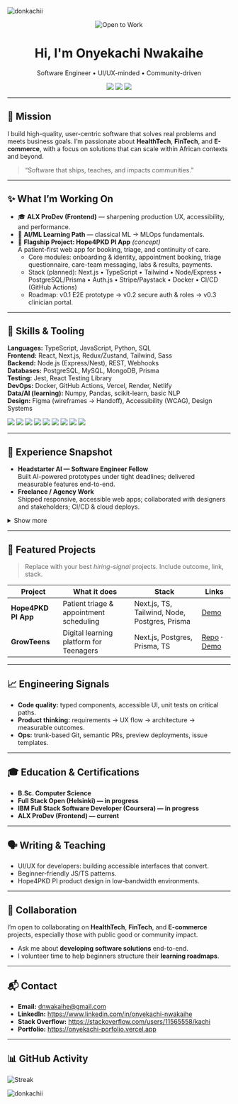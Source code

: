 <!--
PRO TIPS:
- Keep this file concise and outcomes-focused. Update quarterly.
- Replace all ❏ TODO items.
- Add real links (LinkedIn, portfolio, ALX certificates, live demos).
-->

<!-- HERO -->
<p align="left"> <img src="https://komarev.com/ghpvc/?username=donkachii&label=Profile%20views&color=0e75b6&style=flat" alt="donkachii" /> </p>

<p align="center">
  <img src="https://img.shields.io/badge/Availability-Open%20to%20Work-0A0?style=for-the-badge" alt="Open to Work">
</p>

<h1 align="center">Hi, I'm <span title="Preferred: Onyekachi">Onyekachi</span> Nwakaihe</h1>
<p align="center">
  Software Engineer • UI/UX-minded • Community-driven
</p>

<p align="center">
  <a href="mailto:dnwakaihe@gmail.com"><img src="https://img.shields.io/badge/Email-dnwakaihe%40gmail.com-555?style=flat-square&logo=gmail" /></a>
  <a href="https://www.linkedin.com/in/onyekachi-nwakaihe"><img src="https://img.shields.io/badge/LinkedIn-onyekachi--nwakaihe-0A66C2?style=flat-square&logo=linkedin&logoColor=white" /></a>
  <a href="https://onyekachi-porfolio.vercel.app/"><img src="https://img.shields.io/badge/Portfolio-Visit-111?style=flat-square&logo=vercel" /></a>
</p>

---

## 🎯 Mission
I build high-quality, user-centric software that solves real problems and meets business goals. I’m passionate about **HealthTech**, **FinTech**, and **E-commerce**, with a focus on solutions that can scale within African contexts and beyond.

> “Software that ships, teaches, and impacts communities.”

---

## ✨ What I’m Working On
- 🎓 **ALX ProDev (Frontend)** — sharpening production UX, accessibility, and performance.
- 🧠 **AI/ML Learning Path** — classical ML → MLOps fundamentals.
- 🏥 **Flagship Project: Hope4PKD PI App** *(concept)*  
  A patient-first web app for booking, triage, and continuity of care.
  - Core modules: onboarding & identity, appointment booking, triage questionnaire, care-team messaging, labs & results, payments.
  - Stack (planned): Next.js • TypeScript • Tailwind • Node/Express • PostgreSQL/Prisma • Auth.js • Stripe/Paystack • Docker • CI/CD (GitHub Actions)  
  - Roadmap: v0.1 E2E prototype → v0.2 secure auth & roles → v0.3 clinician portal.

---

## 🧩 Skills & Tooling
<!-- Brief, outcomes-oriented. Add/remove to match you. -->
**Languages:** TypeScript, JavaScript, Python, SQL  
**Frontend:** React, Next.js, Redux/Zustand, Tailwind, Sass  
**Backend:** Node.js (Express/Nest), REST, Webhooks  
**Databases:** PostgreSQL, MySQL, MongoDB, Prisma  
**Testing:** Jest, React Testing Library  
**DevOps:** Docker, GitHub Actions, Vercel, Render, Netlify  
**Data/AI (learning):** Numpy, Pandas, scikit-learn, basic NLP  
**Design:** Figma (wireframes → Handoff), Accessibility (WCAG), Design Systems

<p>
  <img src="https://img.shields.io/badge/TypeScript-3178C6?logo=typescript&logoColor=fff" />
  <img src="https://img.shields.io/badge/React-61DAFB?logo=react&logoColor=000" />
  <img src="https://img.shields.io/badge/Next.js-000?logo=nextdotjs&logoColor=fff" />
  <img src="https://img.shields.io/badge/Tailwind-38BDF8?logo=tailwindcss&logoColor=fff" />
  <img src="https://img.shields.io/badge/Node.js-339933?logo=nodedotjs&logoColor=fff" />
  <img src="https://img.shields.io/badge/PostgreSQL-4169E1?logo=postgresql&logoColor=fff" />
  <img src="https://img.shields.io/badge/Prisma-2D3748?logo=prisma&logoColor=fff" />
  <img src="https://img.shields.io/badge/Jest-C21325?logo=jest&logoColor=fff" />
  <img src="https://img.shields.io/badge/Docker-2496ED?logo=docker&logoColor=fff" />
</p>

---

## 🧭 Experience Snapshot
- **Headstarter AI — Software Engineer Fellow**  
  Built AI-powered prototypes under tight deadlines; delivered measurable features end-to-end.
- **Freelance / Agency Work**  
  Shipped responsive, accessible web apps; collaborated with designers and stakeholders; CI/CD & cloud deploys.

<details>
  <summary>Show more</summary>

- **Community Work & Mentoring** — Teaching beginners UI/UX & web dev best practices.
- **Notable wins** — Cut page load times by 30% via Next.js image optimization and bundle trimming; rebuilt auth flows that reduced drop-off by 17%.
</details>

---

## 📂 Featured Projects
> Replace with your best *hiring-signal* projects. Include outcome, link, stack.

| Project | What it does | Stack | Links |
|---|---|---|---|
| **Hope4PKD PI App** | Patient triage & appointment scheduling | Next.js, TS, Tailwind, Node, Postgres, Prisma | [Demo](https://www.hope4pkd.org) |
| **GrowTeens** | Digital learning platform for Teenagers | Next.js, Postgres, Prisma, TS | [Repo](https://github.com/donkachii/grow-teens) · [Demo](https://grow-teens.vercel.app/) |

---

## 📈 Engineering Signals
- **Code quality:** typed components, accessible UI, unit tests on critical paths.
- **Product thinking:** requirements → UX flow → architecture → measurable outcomes.
- **Ops:** trunk-based Git, semantic PRs, preview deployments, issue templates.

---

## 🎓 Education & Certifications
- **B.Sc. Computer Science**
- **Full Stack Open (Helsinki) — in progress**
- **IBM Full Stack Software Developer (Coursera) — in progress**
- **ALX ProDev (Frontend) — current**

---

## 🗣️ Writing & Teaching
- UI/UX for developers: building accessible interfaces that convert.
- Beginner-friendly JS/TS patterns.
- Hope4PKD PI product design in low-bandwidth environments.

---

## 🤝 Collaboration
I’m open to collaborating on **HealthTech**, **FinTech**, and **E-commerce** projects, especially those with public good or community impact.

- Ask me about **developing software solutions** end-to-end.
- I volunteer time to help beginners structure their **learning roadmaps**.

---

## 📬 Contact
- **Email:** <dnwakaihe@gmail.com>  
- **LinkedIn:** <https://www.linkedin.com/in/onyekachi-nwakaihe>  
- **Stack Overflow:** <https://stackoverflow.com/users/11565558/kachi>  
- **Portfolio:** <https://onyekachi-porfolio.vercel.app>

---

## 📊 GitHub Activity
<!-- You can use third-party widgets if you prefer. Keep it tasteful. -->
<p>
  <img src="https://github-readme-streak-stats.herokuapp.com/?user=donkachii&hide_border=true" alt="Streak" />
</p>
<p><img src="https://github-readme-stats.vercel.app/api/top-langs?username=donkachii&show_icons=true&locale=en&layout=compact" alt="donkachii" /></p>

<!-- END -->
